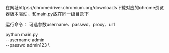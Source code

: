 在网址https://chromedriver.chromium.org/downloads下载对应的chrome浏览器版本驱动，和main.py放在同一级目录下


运行命令： 
可选参数username、passwd、proxy、url

python main.py \
    --username admin \
    --passwd admin123 \
